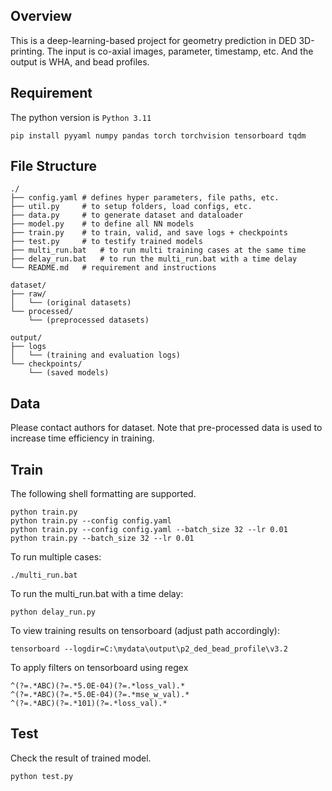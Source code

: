 ## Overview

This is a deep-learning-based project for geometry prediction in DED 3D-printing. 
The input is co-axial images, parameter, timestamp, etc. And the output is WHA, and bead profiles. 

## Requirement
The python version is `Python 3.11`
```shell
pip install pyyaml numpy pandas torch torchvision tensorboard tqdm
```


## File Structure

``` 
./
├── config.yaml # defines hyper parameters, file paths, etc.
├── util.py     # to setup folders, load configs, etc.
├── data.py     # to generate dataset and dataloader
├── model.py    # to define all NN models 
├── train.py    # to train, valid, and save logs + checkpoints
├── test.py     # to testify trained models
├── multi_run.bat   # to run multi training cases at the same time
├── delay_run.bat   # to run the multi_run.bat with a time delay 
└── README.md   # requirement and instructions

dataset/
├── raw/
│   └── (original datasets)
└── processed/
    └── (preprocessed datasets)

output/
├── logs
│   └── (training and evaluation logs)
└── checkpoints/
    └── (saved models)
```

## Data
Please contact authors for dataset.
Note that pre-processed data is used to increase time efficiency in training.

## Train
The following shell formatting are supported.
```shell
python train.py
python train.py --config config.yaml
python train.py --config config.yaml --batch_size 32 --lr 0.01
python train.py --batch_size 32 --lr 0.01
```

To run multiple cases:
```shell
./multi_run.bat
```

To run the multi_run.bat with a time delay:
```shell
python delay_run.py
```

To view training results on tensorboard (adjust path accordingly):
```shell
tensorboard --logdir=C:\mydata\output\p2_ded_bead_profile\v3.2
```

To apply filters on tensorboard using regex
```
^(?=.*ABC)(?=.*5.0E-04)(?=.*loss_val).*
^(?=.*ABC)(?=.*5.0E-04)(?=.*mse_w_val).*
^(?=.*ABC)(?=.*101)(?=.*loss_val).*
```


## Test
Check the result of trained model.
```shell
python test.py
```

